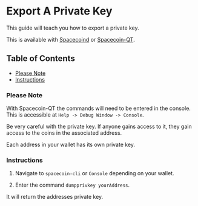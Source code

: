 # Export A Private Key

This guide will teach you how to export a private key.

This is available with [Spacecoind](https://github.com/spaceworksco/spacecoin) or [Spacecoin-QT](https://spaceworks.co/spacecoin/wallets#spacecoin-qt).

## Table of Contents

- [Please Note](#Please-Note)
- [Instructions](#Instructions)

### Please Note

With Spacecoin-QT the commands will need to be entered in the console. This is accessible at `Help -> Debug Window -> Console`.

Be very careful with the private key. If anyone gains access to it, they gain access to the coins in the associated address.

Each address in your wallet has its own private key.

### Instructions

1. Navigate to `spacecoin-cli` or `Console` depending on your wallet.

2. Enter the command `dumpprivkey yourAddress`.

It will return the addresses private key.
